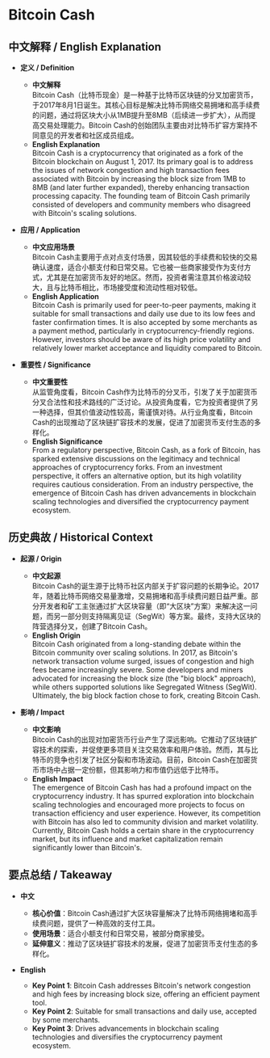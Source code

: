 # Bitcoin Cash

## 中文解释 / English Explanation

* **定义 / Definition**  
  - **中文解释**  
    Bitcoin Cash（比特币现金）是一种基于比特币区块链的分叉加密货币，于2017年8月1日诞生。其核心目标是解决比特币网络交易拥堵和高手续费的问题，通过将区块大小从1MB提升至8MB（后续进一步扩大），从而提高交易处理能力。Bitcoin Cash的创始团队主要由对比特币扩容方案持不同意见的开发者和社区成员组成。  
  - **English Explanation**  
    Bitcoin Cash is a cryptocurrency that originated as a fork of the Bitcoin blockchain on August 1, 2017. Its primary goal is to address the issues of network congestion and high transaction fees associated with Bitcoin by increasing the block size from 1MB to 8MB (and later further expanded), thereby enhancing transaction processing capacity. The founding team of Bitcoin Cash primarily consisted of developers and community members who disagreed with Bitcoin's scaling solutions.

* **应用 / Application**  
  - **中文应用场景**  
    Bitcoin Cash主要用于点对点支付场景，因其较低的手续费和较快的交易确认速度，适合小额支付和日常交易。它也被一些商家接受作为支付方式，尤其是在加密货币友好的地区。然而，投资者需注意其价格波动较大，且与比特币相比，市场接受度和流动性相对较低。  
  - **English Application**  
    Bitcoin Cash is primarily used for peer-to-peer payments, making it suitable for small transactions and daily use due to its low fees and faster confirmation times. It is also accepted by some merchants as a payment method, particularly in cryptocurrency-friendly regions. However, investors should be aware of its high price volatility and relatively lower market acceptance and liquidity compared to Bitcoin.

* **重要性 / Significance**  
  - **中文重要性**  
    从监管角度看，Bitcoin Cash作为比特币的分叉币，引发了关于加密货币分叉合法性和技术路线的广泛讨论。从投资角度看，它为投资者提供了另一种选择，但其价值波动性较高，需谨慎对待。从行业角度看，Bitcoin Cash的出现推动了区块链扩容技术的发展，促进了加密货币支付生态的多样化。  
  - **English Significance**  
    From a regulatory perspective, Bitcoin Cash, as a fork of Bitcoin, has sparked extensive discussions on the legitimacy and technical approaches of cryptocurrency forks. From an investment perspective, it offers an alternative option, but its high volatility requires cautious consideration. From an industry perspective, the emergence of Bitcoin Cash has driven advancements in blockchain scaling technologies and diversified the cryptocurrency payment ecosystem.

## 历史典故 / Historical Context

* **起源 / Origin**  
  - **中文起源**  
    Bitcoin Cash的诞生源于比特币社区内部关于扩容问题的长期争论。2017年，随着比特币网络交易量激增，交易拥堵和高手续费问题日益严重。部分开发者和矿工主张通过扩大区块容量（即“大区块”方案）来解决这一问题，而另一部分则支持隔离见证（SegWit）等方案。最终，支持大区块的阵营选择分叉，创建了Bitcoin Cash。  
  - **English Origin**  
    Bitcoin Cash originated from a long-standing debate within the Bitcoin community over scaling solutions. In 2017, as Bitcoin's network transaction volume surged, issues of congestion and high fees became increasingly severe. Some developers and miners advocated for increasing the block size (the "big block" approach), while others supported solutions like Segregated Witness (SegWit). Ultimately, the big block faction chose to fork, creating Bitcoin Cash.

* **影响 / Impact**  
  - **中文影响**  
    Bitcoin Cash的出现对加密货币行业产生了深远影响。它推动了区块链扩容技术的探索，并促使更多项目关注交易效率和用户体验。然而，其与比特币的竞争也引发了社区分裂和市场波动。目前，Bitcoin Cash在加密货币市场中占据一定份额，但其影响力和市值仍远低于比特币。  
  - **English Impact**  
    The emergence of Bitcoin Cash has had a profound impact on the cryptocurrency industry. It has spurred exploration into blockchain scaling technologies and encouraged more projects to focus on transaction efficiency and user experience. However, its competition with Bitcoin has also led to community division and market volatility. Currently, Bitcoin Cash holds a certain share in the cryptocurrency market, but its influence and market capitalization remain significantly lower than Bitcoin's.

## 要点总结 / Takeaway

* **中文**  
  - **核心价值**：Bitcoin Cash通过扩大区块容量解决了比特币网络拥堵和高手续费问题，提供了一种高效的支付工具。  
  - **使用场景**：适合小额支付和日常交易，被部分商家接受。  
  - **延伸意义**：推动了区块链扩容技术的发展，促进了加密货币支付生态的多样化。  

* **English**  
  - **Key Point 1**: Bitcoin Cash addresses Bitcoin's network congestion and high fees by increasing block size, offering an efficient payment tool.  
  - **Key Point 2**: Suitable for small transactions and daily use, accepted by some merchants.  
  - **Key Point 3**: Drives advancements in blockchain scaling technologies and diversifies the cryptocurrency payment ecosystem.